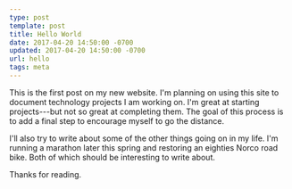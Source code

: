 ```yaml
---
type: post
template: post
title: Hello World
date: 2017-04-20 14:50:00 -0700
updated: 2017-04-20 14:50:00 -0700
url: hello
tags: meta
---
```


This is the first post on my new website. I'm planning on using this
site to document technology projects I am working on. I'm great at
starting projects---but not so great at completing them. The goal of
this process is to add a final step to encourage myself to go the
distance.

I'll also try to write about some of the other things going on in my
life. I'm running a marathon later this spring and restoring an
eighties Norco road bike. Both of which should be interesting to write
about.

Thanks for reading.
